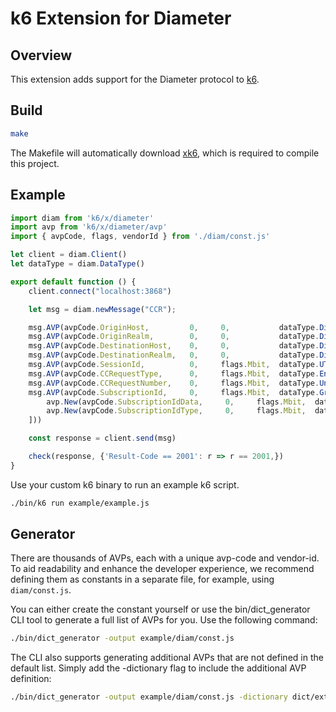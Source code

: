 # k6 Extension for Diameter

## Overview

This extension adds support for the Diameter protocol to [k6](https://k6.io/).

## Build

```bash
make
```
The Makefile will automatically download [xk6](https://github.com/grafana/xk6), which is required to compile this project.

## Example

```js
import diam from 'k6/x/diameter'
import avp from 'k6/x/diameter/avp'
import { avpCode, flags, vendorId } from './diam/const.js'

let client = diam.Client()
let dataType = diam.DataType()

export default function () {
    client.connect("localhost:3868")

    let msg = diam.newMessage("CCR");

    msg.AVP(avpCode.OriginHost,         0,     0,           dataType.DiameterIdentity("origin.host"))
    msg.AVP(avpCode.OriginRealm,        0,     0,           dataType.DiameterIdentity("origin.realm"))
    msg.AVP(avpCode.DestinationHost,    0,     0,           dataType.DiameterIdentity("dest.host"))
    msg.AVP(avpCode.DestinationRealm,   0,     0,           dataType.DiameterIdentity("dest.realm"))
    msg.AVP(avpCode.SessionId,          0,     flags.Mbit,  dataType.UTF8String("Session-8888"))
    msg.AVP(avpCode.CCRequestType,      0,     flags.Mbit,  dataType.Enumerated(1))
    msg.AVP(avpCode.CCRequestNumber,    0,     flags.Mbit,  dataType.Unsigned32(1000))
    msg.AVP(avpCode.SubscriptionId,     0,     flags.Mbit,  dataType.Grouped([
        avp.New(avpCode.SubscriptionIdData,     0,     flags.Mbit,  dataType.UTF8String("subs-data")),
        avp.New(avpCode.SubscriptionIdType,     0,     flags.Mbit,  dataType.Enumerated(1))
    ]))             

    const response = client.send(msg)

    check(response, {'Result-Code == 2001': r => r == 2001,})
}
```

Use your custom k6 binary to run an example k6 script.
```bash
./bin/k6 run example/example.js
```

## Generator

There are thousands of AVPs, each with a unique avp-code and vendor-id. To aid readability and enhance the developer experience, we recommend defining them as constants in a separate file, for example, using `diam/const.js`.

You can either create the constant yourself or use the bin/dict_generator CLI tool to generate a full list of AVPs for you. Use the following command:
```bash
./bin/dict_generator -output example/diam/const.js
```

The CLI also supports generating additional AVPs that are not defined in the default list. Simply add the -dictionary flag to include the additional AVP definition:
```bash
./bin/dict_generator -output example/diam/const.js -dictionary dict/extra.xml
```
